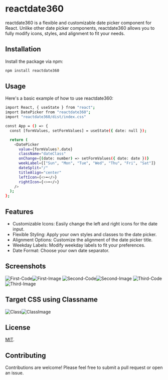
# reactdate360

reactdate360 is a flexible and customizable date picker component for React. Unlike other date picker components, reactdate360 allows you to fully modify icons, styles, and alignment to fit your needs.

## Installation
Install the package via npm:
```bash
npm install reactdate360

```
## Usage
Here's a basic example of how to use reactdate360:

```bash
import React, { useState } from "react";
import DatePicker from "reactdate360";
import "reactdate360/dist/index.css"

const App = () => {
  const [formValues, setFormValues] = useState({ date: null });

  return (
    <DatePicker
      value={formValues?.date}
      className="dateClass"
      onChange={(date: number) => setFormValues({ date: date })}
      weekLabel={["Sun", "Mon", "Tue", "Wed", "Thu", "Fri", "Sat"]}
      dateSplit="/"
      titleAlign="center"
      leftIcon={<>⬅️</>}
      rightIcon={<>➡️</>}
    />
  );
};

```
## Features
- Customizable Icons: Easily change the left and right icons for the date input.
- Flexible Styling: Apply your own styles and classes to the date picker.
- Alignment Options: Customize the alignment of the date picker title.
- Weekday Labels: Modify weekday labels to fit your preferences.
- Date Format: Choose your own date separator.


## Screenshots
![First-Code](https://raw.githubusercontent.com/Vairavelflash/reactdate360/main/images/reactdate360-1.png?raw=true)![First-Image](https://raw.githubusercontent.com/Vairavelflash/reactdate360/main/images/date1.png?raw=true)
![Second-Code](https://raw.githubusercontent.com/Vairavelflash/reactdate360/main/images/reactdate360-2.png?raw=true)![Second-Image](https://raw.githubusercontent.com/Vairavelflash/reactdate360/main/images/date2.png?raw=true)
![Third-Code](https://raw.githubusercontent.com/Vairavelflash/reactdate360/main/images/reactdate360-3.png?raw=true)![Third-Image](https://raw.githubusercontent.com/Vairavelflash/reactdate360/main/images/date3.png?raw=true)

## Target CSS using Classname

![Class](https://raw.githubusercontent.com/Vairavelflash/reactdate360/main/images/reactdate360.png?raw=true)![ClassImage](https://raw.githubusercontent.com/Vairavelflash/reactdate360/main/images/date4.png?raw=true)

## License

[MIT](https://choosealicense.com/licenses/mit/).

## Contributing

Contributions are welcome! Please feel free to submit a pull request or open an issue.
